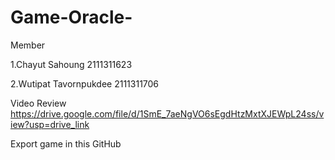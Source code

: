 
# Game-Oracle-
Member

1.Chayut Sahoung 2111311623 

2.Wutipat Tavornpukdee 2111311706

Video Review https://drive.google.com/file/d/1SmE_7aeNgVO6sEgdHtzMxtXJEWpL24ss/view?usp=drive_link

Export game in this GitHub
